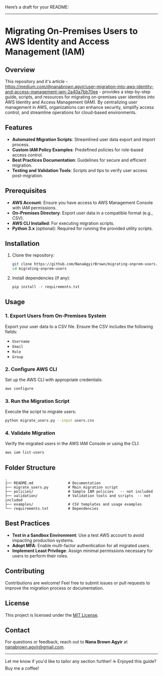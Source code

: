 Here’s a draft for your README:  

---

# Migrating On-Premises Users to AWS Identity and Access Management (IAM)  

## Overview  
This repository and it's article - https://medium.com/@nanabrown.agyir/user-migration-into-aws-identity-and-access-management-iam-2a40a7bb70ee - provides a step-by-step guide, scripts, and resources for migrating on-premises user identities into AWS Identity and Access Management (IAM). By centralizing user management in AWS, organizations can enhance security, simplify access control, and streamline operations for cloud-based environments.  

## Features  
- **Automated Migration Scripts**: Streamlined user data export and import process.  
- **Custom IAM Policy Examples**: Predefined policies for role-based access control.  
- **Best Practices Documentation**: Guidelines for secure and efficient migration.  
- **Testing and Validation Tools**: Scripts and tips to verify user access post-migration.  

## Prerequisites  
- **AWS Account**: Ensure you have access to AWS Management Console with IAM permissions.  
- **On-Premises Directory**: Export user data in a compatible format (e.g., CSV).  
- **AWS CLI Installed**: For executing migration scripts.  
- **Python 3.x** (optional): Required for running the provided utility scripts.  

## Installation  
1. Clone the repository:  
   ```bash
   git clone https://github.com/NanaAgyirBrown/migrating-onprem-users.git
   cd migrating-onprem-users
   ```  
2. Install dependencies (if any):  
   ```bash
   pip install -r requirements.txt
   ```  

## Usage  

### 1. **Export Users from On-Premises System**  
Export your user data to a CSV file. Ensure the CSV includes the following fields:  
- `Username`  
- `Email`  
- `Role`  
- `Group`  

### 2. **Configure AWS CLI**  
Set up the AWS CLI with appropriate credentials:  
```bash
aws configure  
```  

### 3. **Run the Migration Script**  
Execute the script to migrate users:  
```bash
python migrate_users.py --input users.csv  
```  

### 4. **Validate Migration**  
Verify the migrated users in the AWS IAM Console or using the CLI:  
```bash
aws iam list-users  
```  

## Folder Structure  
```plaintext
.
├── README.md                # Documentation  
├── migrate_users.py         # Main migration script  
├── policies/                # Sample IAM policies   -- not included
├── validation/              # Validation tools and scripts  -- not included
├── examples/                # CSV templates and usage examples  
└── requirements.txt         # Dependencies  
```  

## Best Practices  
- **Test in a Sandbox Environment**: Use a test AWS account to avoid impacting production systems.  
- **Adopt MFA**: Enable multi-factor authentication for all migrated users.  
- **Implement Least Privilege**: Assign minimal permissions necessary for users to perform their roles.  

## Contributing  
Contributions are welcome! Feel free to submit issues or pull requests to improve the migration process or documentation.  

## License  
This project is licensed under the [MIT License](LICENSE).  

## Contact  
For questions or feedback, reach out to **Nana Brown Agyir** at [nanabrown.agyir@gmail.com](mailto:nanabrown.agyir@gmail.com).  

---  

Let me know if you'd like to tailor any section further!
☕ Enjoyed this guide? Buy me a coffee!